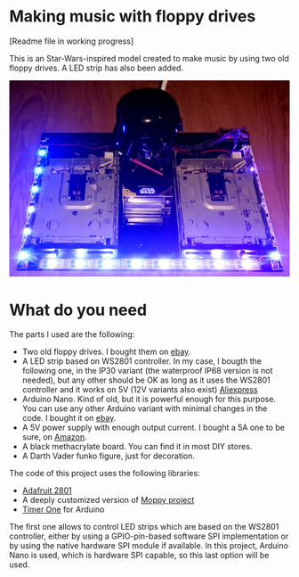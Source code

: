 # Making music with floppy drives

[Readme file in working progress]

This is an Star-Wars-inspired model created to make music by using two old floppy drives. A LED strip has also been added.

![Model image](/image/01_floppy_music_model.jpg)


# What do you need
The parts I used are the following:
- Two old floppy drives. I bought them on [ebay](https://www.ebay.com/).
- A LED strip based on WS2801 controller. In my case, I bougth the following one, in the IP30 variant (the waterproof IP68 version is not needed), but any other should be OK as long as it uses the WS2801 controller and it works on 5V (12V variants also exist)
[Aliexpress](https://es.aliexpress.com/item/32794195484.html?spm=a2g0s.9042311.0.0.7f1263c0XuWP32)
- Arduino Nano. Kind of old, but it is powerful enough for this purpose. You can use any other Arduino variant with minimal changes in the code. I bought it on [ebay](https://www.ebay.com/).
- A 5V power supply with enough output current. I bought a 5A one to be sure, on [Amazon](https://www.amazon.es/gp/product/B013QWW4DO/).
- A black methacrylate board. You can find it in most DIY stores.
- A Darth Vader funko figure, just for decoration.

The code of this project uses the following libraries:

- [Adafruit 2801](https://github.com/adafruit/Adafruit-WS2801-Library)
- A deeply customized version of [Moppy project](https://github.com/SammyIAm/Moppy2)
- [Timer One](https://playground.arduino.cc/Code/Timer1/) for Arduino 

The first one allows to control LED strips which are based on the WS2801 controller, either by using a GPIO-pin-based software SPI implementation or by using the native hardware SPI module if available. In this project, Arduino Nano is used, which is hardware SPI capable, so this last option will be used.



